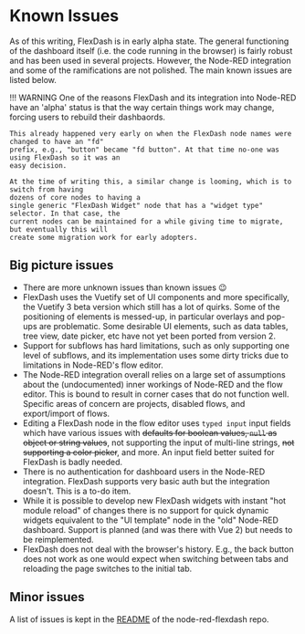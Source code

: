 # Known Issues

As of this writing, FlexDash is in early alpha state.
The general functioning of the dashboard itself (i.e. the code running in the browser) is fairly
robust and has been used in several projects. However, the Node-RED integration and some of
the ramifications are not polished.
The main known issues are listed below.

!!! WARNING
    One of the reasons FlexDash and its integration into Node-RED have an 'alpha' status
    is that the way certain things work may change, forcing users to rebuild their dashbaords.

    This already happened very early on when the FlexDash node names were changed to have an "fd"
    prefix, e.g., "button" became "fd button". At that time no-one was using FlexDash so it was an
    easy decision.
    
    At the time of writing this, a similar change is looming, which is to switch from having
    dozens of core nodes to having a
    single generic "FlexDash Widget" node that has a "widget type" selector. In that case, the
    current nodes can be maintained for a while giving time to migrate, but eventually this will
    create some migration work for early adopters.

## Big picture issues

- There are more unknown issues than known issues 😉
- FlexDash uses the Vuetify set of UI components and more specifically, the Vuetify 3
  beta version which still has a lot of quirks. Some of the positioning of elements
  is messed-up, in particular overlays and pop-ups are problematic. Some desirable UI elements,
  such as data tables, tree view, date picker, etc have not yet been ported from version 2.
- Support for subflows has hard limitations, such as only supporting one level of subflows, and
  its implementation uses some dirty tricks due to limitations in Node-RED's flow editor.
- The Node-RED integration overall relies on a large set of assumptions about the (undocumented)
  inner workings of Node-RED and the flow editor. This is bound to result in corner cases that do
  not function well. Specific areas of concern are projects, disabled flows, and export/import of
  flows.
- Editing a FlexDash node in the flow editor uses `typed input` input fields which have various
  issues with ~~defaults for boolean values, `null` as object or string values~~, not supporting
  the input of multi-line strings, ~~not supporting a color picker~~, and more. An input field better
  suited for FlexDash is badly needed.
- There is no authentication for dashboard users in the Node-RED integration. FlexDash supports
  very basic auth but the integration doesn't. This is a to-do item.
- While it is possible to develop new FlexDash widgets with instant "hot module reload" of
  changes there is no support for quick dynamic widgets equivalent to the "UI template"
  node in the "old" Node-RED dashboard. Support is planned (and was there with Vue 2) but
  needs to be reimplemented.
- FlexDash does not deal with the browser's history. E.g., the back button does not work as
  one would expect when switching between tabs and reloading the page switches to the initial
  tab.

## Minor issues

A list of issues is kept in the
[README](https://github.com/flexdash/node-red-flexdash/blob/main/README.md)
of the node-red-flexdash repo.
